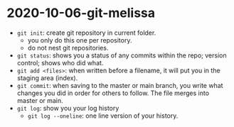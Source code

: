 # 2020-10-06-git-melissa

- `git init`: create git repository in current folder.
	- you only do this one per repository.
	- do not nest git repositories.
- `git status`: shows you a status of any commits within the repo; 
		version control; shows who did what.
- `git add <files>`: when written before a filename, it will put you in
		the staging area (index).
- `git commit`: when saving to the master or main branch, 
		you write what changes you did in order for
	        others to follow. The file merges into master or main.
- `git log`: show you your log history
	- `git log --oneline`: one line version of your history.
